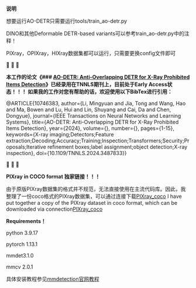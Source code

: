 **说明**

想要运行AO-DETR只需要运行tools/train_ao-detr.py

DINO和其他Deformable DETR-based variants可以参考train_ao-detr.py中的注释！

PIXray，OPIXray，HIXray数据集都可以运行，只需要更换config文件即可

🎉️ 🎉️ 🎉️

**本工作的论文《### [AO-DETR: Anti-Overlapping DETR for X-Ray Prohibited Items Detection](https://ieeexplore.ieee.org/document/10746383/)》已经录用在TNNLS期刊上，目前处于Early Access状态！！！
如果我的工作对您有帮助的话，欢迎使用以下BibTex进行引用：**

@ARTICLE{10746383,
author={Li, Mingyuan and Jia, Tong and Wang, Hao and Ma, Bowen and Lu, Hui and Lin, Shuyang and Cai, Da and Chen, Dongyue},
journal={IEEE Transactions on Neural Networks and Learning Systems},
title={AO-DETR: Anti-Overlapping DETR for X-Ray Prohibited Items Detection},
year={2024},
volume={},
number={},
pages={1-15},
keywords={X-ray imaging;Detectors;Feature extraction;Decoding;Accuracy;Training;Inspection;Transformers;Security;Proposals;Iterative refinement boxes;label assignment;object detection;X-ray inspection},
doi={10.1109/TNNLS.2024.3487833}}

🚀️ 🚀️ 🚀️

**PIXray in COCO format 独家链接！！！**

由于原版PIXray数据集的格式并不规范，无法直接使用在主流代码库。因此，我整理了一份coco格式的PIXray数据集，可以通过连接下载[PIXray_coco](https://drive.google.com/drive/folders/1jkLaB1YVMaxDZ6Qv84ad5zHIXd80thAr?usp=sharing)
I have put together a copy of the PIXray dataset in coco format, which can be downloaded via connection[PIXray_coco](https://drive.google.com/drive/folders/1jkLaB1YVMaxDZ6Qv84ad5zHIXd80thAr?usp=sharing)

**Requirements！**

python 3.9.17

pytorch 1.13.1

mmdet3.1.0

mmcv 2.0.1

具体安装教程参见[mmdetection官网教程](https://mmdetection.readthedocs.io/en/v3.1.0/get_started.html)
